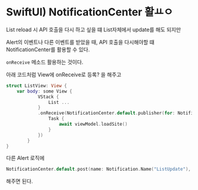 # SwiftUI) NotificationCenter 활ㅛㅇ

List reload 시 API 호출을 다시 하고 싶을 떄 List자체에서 update를 해도 되지만

Alert의 이벤트나 다른 이벤트를 받았을 때, API 호출을 다시해야할 떄 NotificationCenter를 활용할 수 있다.

`onReceive` 메소드 활용하는 것이다.

아래 코드처럼 View에 onReceive로 등록? 을 해주고

```swift
struct ListView: View {
    var body: some View {
            VStack {
                List ...
            }
            .onReceive(NotificationCenter.default.publisher(for: Notification.Name("ListUpdate")), perform: { _ in
                Task {
                    await viewModel.loadSite()
                }
            })
        }
}
```

다른 Alert 로직에 

```swift
NotificationCenter.default.post(name: Notification.Name("ListUpdate"), object: nil)

```

해주면 된다.
